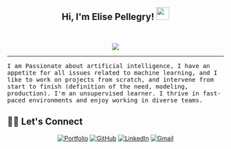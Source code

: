 <h2 align="center">
Hi, I'm Elise Pellegry!
  <img src="https://media.giphy.com/media/hvRJCLFzcasrR4ia7z/giphy.gif" width="30"></h2>
  <a href="https://github.com/yashitanamdeo/yashitanamdeo/"> </a>
<br/>

<!-- Typing SVG by DenverCoder1 - https://github.com/DenverCoder1/readme-typing-svg -->
<p align="center">
  <a href=""><img src="https://readme-typing-svg.herokuapp.com?color=%2336BCF7&size=16&center=true&vCenter=true&lines=Data+Scientist+"></a>
</p>
<hr/>
<samp>
I am Passionate about artificial intelligence, I have an appetite for all issues related to machine learning, and I like to work on projects from scratch, and intervene from start to finish (definition of the need, modeling, production). I'm an unsupervised learner. I thrive in fast-paced environments and enjoy working in diverse teams. 
</samp>

## 🙋‍♀️ Let's Connect
<p align="center">
	<a href="https://mohamedelbaha.github.io/" target="_blank"><img src="https://img.icons8.com/bubbles/50/000000/web.png" alt="Portfolio"/></a>
	<a href="https://github.com/ElisePel" target="_blank"><img src="https://img.icons8.com/bubbles/50/000000/github.png" alt="GitHub"/></a>
	<a href="https://www.linkedin.com/in/elise-pellegry/" target="_blank"><img src="https://img.icons8.com/bubbles/50/000000/linkedin.png" alt="LinkedIn"/></a>
	<a href="mailto:e.pellegry@hotmail.fr" target="_blank"><img src="https://img.icons8.com/bubbles/50/000000/gmail.png" alt="Gmail"/></a>
</p>
